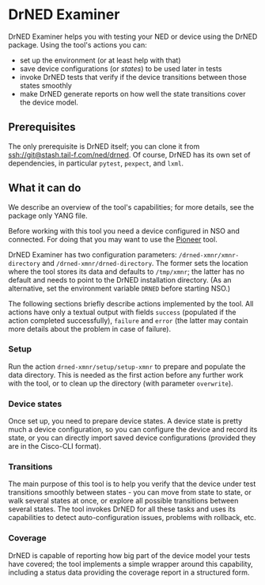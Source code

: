 # DrNED Examiner

DrNED Examiner helps you with testing your NED or device using the DrNED
package.  Using the tool's actions you can:

 * set up the environment (or at least help with that)
 * save device configurations (or *states*) to be used later in tests
 * invoke DrNED tests that verify if the device transitions between those
   states smoothly
 * make DrNED generate reports on how well the state transitions cover the
   device model.

## Prerequisites

The only prerequisite is DrNED itself; you can clone it from
<ssh://git@stash.tail-f.com/ned/drned>.  Of course, DrNED has its own set of
dependencies, in particular `pytest`, `pexpect`, and `lxml`.

## What it can do

We describe an overview of the tool's capabilities; for more details, see the
package only YANG file.

Before working with this tool you need a device configured in NSO and
connected.  For doing that you may want to use the
[Pioneer](https://github.com/NSO-developer/pioneer) tool.

DrNED Examiner has two configuration parameters: `/drned-xmnr/xmnr-directory`
and `/drned-xmnr/drned-directory`.  The former sets the location where the tool
stores its data and defaults to `/tmp/xmnr`; the latter has no default and
needs to point to the DrNED installation directory.  (As an alternative, set
the environment variable `DRNED` before starting NSO.)

The following sections briefly describe actions implemented by the tool.  All
actions have only a textual output with fields `success` (populated if the
action completed successfully), `failure` and `error` (the latter may contain
more details about the problem in case of failure).

### Setup

Run the action `drned-xmnr/setup/setup-xmnr` to prepare and populate the data
directory.  This is needed as the first action before any further work with the
tool, or to clean up the directory (with parameter `overwrite`).

### Device states

Once set up, you need to prepare device states.  A device state is pretty much
a device configuration, so you can configure the device and record its state,
or you can directly import saved device configurations (provided they are in
the Cisco-CLI format).

### Transitions

The main purpose of this tool is to help you verify that the device under test
transitions smoothly between states - you can move from state to state, or walk
several states at once, or explore all possible transitions between several
states.  The tool invokes DrNED for all these tasks and uses its capabilities
to detect auto-configuration issues, problems with rollback, etc.

### Coverage

DrNED is capable of reporting how big part of the device model your tests have
covered; the tool implements a simple wrapper around this capability, including
a status data providing the coverage report in a structured form.
